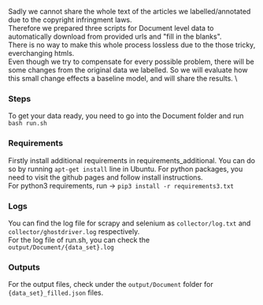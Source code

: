 Sadly we cannot share the whole text of the articles we labelled/annotated due to the copyright infringment laws.\
Therefore we prepared three scripts for Document level data to automatically download from provided urls and "fill in the blanks".\
There is no way to make this whole process lossless due to the those tricky, everchanging htmls.\
Even though we try to compensate for every possible problem, there will be some changes from the original data we labelled. So we will evaluate how this small change effects a baseline model, and will share the results. \

### Steps
To get your data ready, you need to go into the Document folder and run `bash run.sh`

### Requirements
Firstly install additional requirements in requirements_additional. You can do so by running `apt-get install` line in Ubuntu. For python packages, you need to visit the github pages and follow install instructions. \
For python3 requirements, run -> `pip3 install -r requirements3.txt`

### Logs
You can find the log file for scrapy and selenium as `collector/log.txt` and `collector/ghostdriver.log` respectively.\
For the log file of run.sh, you can check the `output/Document/{data_set}.log`

### Outputs
For the output files, check under the `output/Document` folder for `{data_set}_filled.json` files.
